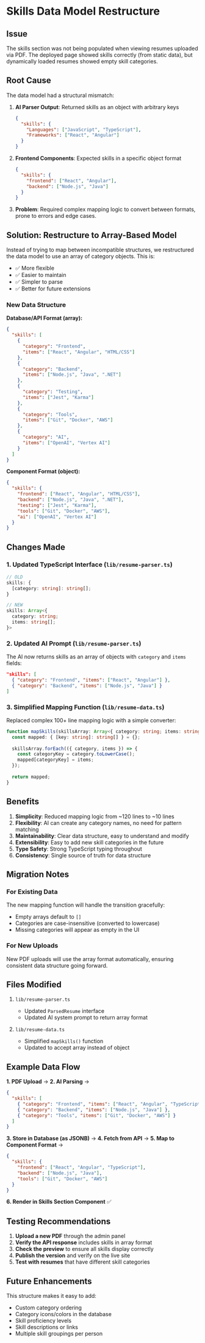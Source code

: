 # Skills Data Model Restructure

## Issue
The skills section was not being populated when viewing resumes uploaded via PDF. The deployed page showed skills correctly (from static data), but dynamically loaded resumes showed empty skill categories.

## Root Cause
The data model had a structural mismatch:

1. **AI Parser Output**: Returned skills as an object with arbitrary keys
   ```json
   {
     "skills": {
       "Languages": ["JavaScript", "TypeScript"],
       "Frameworks": ["React", "Angular"]
     }
   }
   ```

2. **Frontend Components**: Expected skills in a specific object format
   ```json
   {
     "skills": {
       "frontend": ["React", "Angular"],
       "backend": ["Node.js", "Java"]
     }
   }
   ```

3. **Problem**: Required complex mapping logic to convert between formats, prone to errors and edge cases.

## Solution: Restructure to Array-Based Model

Instead of trying to map between incompatible structures, we restructured the data model to use an array of category objects. This is:
- ✅ More flexible
- ✅ Easier to maintain
- ✅ Simpler to parse
- ✅ Better for future extensions

### New Data Structure

**Database/API Format (array):**
```json
{
  "skills": [
    {
      "category": "Frontend",
      "items": ["React", "Angular", "HTML/CSS"]
    },
    {
      "category": "Backend",
      "items": ["Node.js", "Java", ".NET"]
    },
    {
      "category": "Testing",
      "items": ["Jest", "Karma"]
    },
    {
      "category": "Tools",
      "items": ["Git", "Docker", "AWS"]
    },
    {
      "category": "AI",
      "items": ["OpenAI", "Vertex AI"]
    }
  ]
}
```

**Component Format (object):**
```json
{
  "skills": {
    "frontend": ["React", "Angular", "HTML/CSS"],
    "backend": ["Node.js", "Java", ".NET"],
    "testing": ["Jest", "Karma"],
    "tools": ["Git", "Docker", "AWS"],
    "ai": ["OpenAI", "Vertex AI"]
  }
}
```

## Changes Made

### 1. Updated TypeScript Interface (`lib/resume-parser.ts`)
```typescript
// OLD
skills: {
  [category: string]: string[];
}

// NEW
skills: Array<{
  category: string;
  items: string[];
}>
```

### 2. Updated AI Prompt (`lib/resume-parser.ts`)
The AI now returns skills as an array of objects with `category` and `items` fields:
```json
"skills": [
  { "category": "Frontend", "items": ["React", "Angular"] },
  { "category": "Backend", "items": ["Node.js", "Java"] }
]
```

### 3. Simplified Mapping Function (`lib/resume-data.ts`)
Replaced complex 100+ line mapping logic with a simple converter:
```typescript
function mapSkills(skillsArray: Array<{ category: string; items: string[] }>) {
  const mapped: { [key: string]: string[] } = {};
  
  skillsArray.forEach(({ category, items }) => {
    const categoryKey = category.toLowerCase();
    mapped[categoryKey] = items;
  });
  
  return mapped;
}
```

## Benefits

1. **Simplicity**: Reduced mapping logic from ~120 lines to ~10 lines
2. **Flexibility**: AI can create any category names, no need for pattern matching
3. **Maintainability**: Clear data structure, easy to understand and modify
4. **Extensibility**: Easy to add new skill categories in the future
5. **Type Safety**: Strong TypeScript typing throughout
6. **Consistency**: Single source of truth for data structure

## Migration Notes

### For Existing Data
The new mapping function will handle the transition gracefully:
- Empty arrays default to `[]`
- Categories are case-insensitive (converted to lowercase)
- Missing categories will appear as empty in the UI

### For New Uploads
New PDF uploads will use the array format automatically, ensuring consistent data structure going forward.

## Files Modified

1. `lib/resume-parser.ts`
   - Updated `ParsedResume` interface
   - Updated AI system prompt to return array format

2. `lib/resume-data.ts`
   - Simplified `mapSkills()` function
   - Updated to accept array instead of object

## Example Data Flow

**1. PDF Upload** → 
**2. AI Parsing** →
```json
{
  "skills": [
    { "category": "Frontend", "items": ["React", "Angular", "TypeScript"] },
    { "category": "Backend", "items": ["Node.js", "Java"] },
    { "category": "Tools", "items": ["Git", "Docker", "AWS"] }
  ]
}
```

**3. Store in Database (as JSONB)** →
**4. Fetch from API** →
**5. Map to Component Format** →
```json
{
  "skills": {
    "frontend": ["React", "Angular", "TypeScript"],
    "backend": ["Node.js", "Java"],
    "tools": ["Git", "Docker", "AWS"]
  }
}
```

**6. Render in Skills Section Component** ✅

## Testing Recommendations

1. **Upload a new PDF** through the admin panel
2. **Verify the API response** includes skills in array format
3. **Check the preview** to ensure all skills display correctly
4. **Publish the version** and verify on the live site
5. **Test with resumes** that have different skill categories

## Future Enhancements

This structure makes it easy to add:
- Custom category ordering
- Category icons/colors in the database
- Skill proficiency levels
- Skill descriptions or links
- Multiple skill groupings per person
